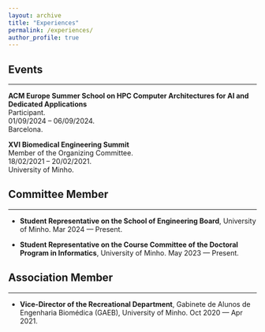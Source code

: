 ```yaml
---
layout: archive
title: "Experiences"
permalink: /experiences/
author_profile: true
---
```


## Events
<hr/>

**ACM Europe Summer School on HPC Computer Architectures for AI and Dedicated Applications**  
Participant.  
01/09/2024 – 06/09/2024.  
Barcelona.  

**XVI Biomedical Engineering Summit**  
Member of the Organizing Committee.  
18/02/2021 – 20/02/2021.  
University of Minho.  




## Committee Member
<hr/>

* **Student Representative on the School of Engineering Board**, University of Minho. Mar 2024 — Present.

* **Student Representative on the Course Committee of the Doctoral Program in Informatics**, University of Minho. May 2023 — Present.


## Association Member
<hr/>

* **Vice-Director of the Recreational Department**, Gabinete de Alunos de Engenharia Biomédica (GAEB), University of Minho. Oct 2020 — Apr 2021.


